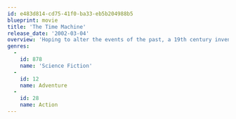 ```yaml
---
id: e483d814-cd75-41f0-ba33-eb5b204988b5
blueprint: movie
title: 'The Time Machine'
release_date: '2002-03-04'
overview: 'Hoping to alter the events of the past, a 19th century inventor instead travels 800,000 years into the future, where he finds humankind divided into two warring races.'
genres:
  -
    id: 878
    name: 'Science Fiction'
  -
    id: 12
    name: Adventure
  -
    id: 28
    name: Action
---
```


